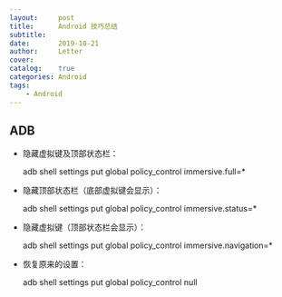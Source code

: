 ```yaml
---
layout:     post
title:      Android 技巧总结
subtitle:   
date:       2019-10-21
author:     Letter
cover:      
catalog:    true
categories: Android
tags: 
    - Android
---
```


## ADB

- 隐藏虚拟键及顶部状态栏：

  adb shell settings put global policy_control immersive.full=*

- 隐藏顶部状态栏（底部虚拟键会显示）：

  adb shell settings put global policy_control immersive.status=*

- 隐藏虚拟键（顶部状态栏会显示）：

  adb shell settings put global policy_control immersive.navigation=*

- 恢复原来的设置：

  adb shell settings put global policy_control null
